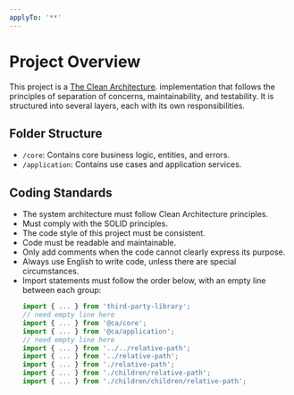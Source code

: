 ```yaml
---
applyTo: '**'
---
```


# Project Overview

This project is a [The Clean Architecture](https://blog.cleancoder.com/uncle-bob/2012/08/13/the-clean-architecture.html). implementation that follows the principles of separation of concerns, maintainability, and testability. It is structured into several layers, each with its own responsibilities.

## Folder Structure

- `/core`: Contains core business logic, entities, and errors.
- `/application`: Contains use cases and application services.

## Coding Standards

- The system architecture must follow Clean Architecture principles.
- Must comply with the SOLID principles.
- The code style of this project must be consistent.
- Code must be readable and maintainable.
- Only add comments when the code cannot clearly express its purpose.
- Always use English to write code, unless there are special circumstances.
- Import statements must follow the order below, with an empty line between each group:
  ```typescript
  import { ... } from 'third-party-library';
  // need empty line here
  import { ... } from '@ca/core';
  import { ... } from '@ca/application';
  // need empty line here
  import { ... } from '../../relative-path';
  import { ... } from '../relative-path';
  import { ... } from './relative-path';
  import { ... } from './children/relative-path';
  import { ... } from './children/children/relative-path';
  ```
